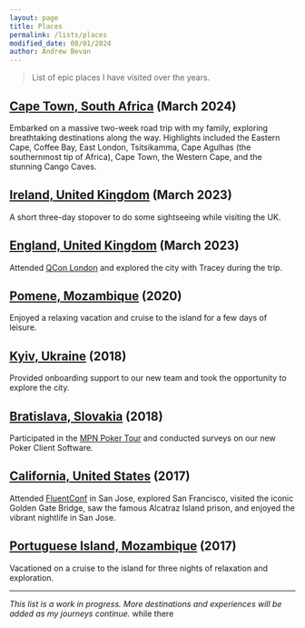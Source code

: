 ```yaml
---
layout: page
title: Places
permalink: /lists/places
modified_date: 08/01/2024
author: Andrew Bevan
---
```

>List of epic places I have visited over the years.

## [Cape Town, South Africa](https://www.capetown.travel/) (March 2024)
Embarked on a massive two-week road trip with my family, exploring breathtaking destinations along the way. Highlights included the Eastern Cape, Coffee Bay, East London, Tsitsikamma, Cape Agulhas (the southernmost tip of Africa), Cape Town, the Western Cape, and the stunning Cango Caves.

## [Ireland, United Kingdom](https://www.ireland.com/) (March 2023)
A short three-day stopover to do some sightseeing while visiting the UK.

## [England, United Kingdom](https://www.visitlondon.com/) (March 2023)
Attended [QCon London](https://qconlondon.com/) and explored the city with Tracey during the trip.

## [Pomene, Mozambique](https://www.visitmozambique.net/destination/pomene/) (2020)
Enjoyed a relaxing vacation and cruise to the island for a few days of leisure.

## [Kyiv, Ukraine](https://www.visitukraine.today/) (2018)
Provided onboarding support to our new team and took the opportunity to explore the city.

## [Bratislava, Slovakia](https://www.visitbratislava.com/) (2018)
Participated in the [MPN Poker Tour](https://www.onlinegamblingwebsites.com/blog/goodbye-microgaming-poker-mpn-closes-after-17-years-of-action/) and conducted surveys on our new Poker Client Software.

## [California, United States](https://www.visitcalifornia.com/) (2017)
Attended [FluentConf](https://conferences.oreilly.com/fluent/fl-ca) in San Jose, explored San Francisco, visited the iconic Golden Gate Bridge, saw the famous Alcatraz Island prison, and enjoyed the vibrant nightlife in San Jose.

## [Portuguese Island, Mozambique](https://www.visitmozambique.net/destination/portuguese-island/) (2017)
Vacationed on a cruise to the island for three nights of relaxation and exploration.

---

*This list is a work in progress. More destinations and experiences will be added as my journeys continue.*
while there
